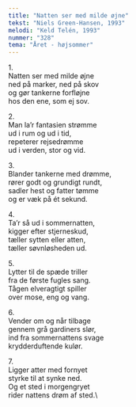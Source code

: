 ```yaml
---
title: "Natten ser med milde øjne"
tekst: "Niels Green-Hansen, 1993"
melodi: "Keld Telén, 1993"
nummer: "328"
tema: "Året - højsommer"
---
```

1\.\
Natten ser med milde øjne\
ned på marker, ned på skov\
og gør tankerne forfløjne\
hos den ene, som ej sov.

2\.\
Man la’r fantasien strømme\
ud i rum og ud i tid,\
repeterer rejsedrømme\
ud i verden, stor og vid.

3\.\
Blander tankerne med drømme,\
rører godt og grundigt rundt,\
sadler hest og fatter tømme\
og er væk på ét sekund.

4\.\
Ta’r så ud i sommernatten,\
kigger efter stjerneskud,\
tæller sytten eller atten,\
tæller søvnløsheden ud.

5\.\
Lytter til de spæde triller\
fra de første fugles sang.\
Tågen elveragtigt spiller\
over mose, eng og vang.

6\.\
Vender om og når tilbage\
gennem grå gardiners slør,\
ind fra sommernattens svage\
krydderduftende kulør.

7\.\
Ligger atter med fornyet\
styrke til at synke ned.\
Og et sted i morgengryet\
rider nattens drøm af sted.\
